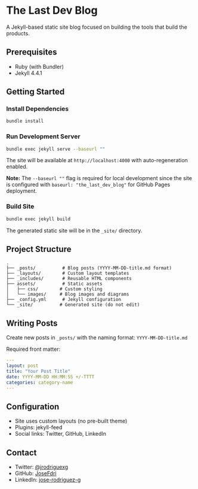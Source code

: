 # The Last Dev Blog

A Jekyll-based static site blog focused on building the tools that build the products.

## Prerequisites

- Ruby (with Bundler)
- Jekyll 4.4.1

## Getting Started

### Install Dependencies

```bash
bundle install
```

### Run Development Server

```bash
bundle exec jekyll serve --baseurl ""
```

The site will be available at `http://localhost:4000` with auto-regeneration enabled.

**Note:** The `--baseurl ""` flag is required for local development since the site is configured with `baseurl: "the_last_dev_blog"` for GitHub Pages deployment.

### Build Site

```bash
bundle exec jekyll build
```

The generated static site will be in the `_site/` directory.

## Project Structure

```
.
├── _posts/          # Blog posts (YYYY-MM-DD-title.md format)
├── _layouts/        # Custom layout templates
├── _includes/       # Reusable HTML components
├── assets/          # Static assets
│   ├── css/        # Custom styling
│   └── images/     # Blog images and diagrams
├── _config.yml      # Jekyll configuration
└── _site/          # Generated site (do not edit)
```

## Writing Posts

Create new posts in `_posts/` with the naming format: `YYYY-MM-DD-title.md`

Required front matter:
```yaml
---
layout: post
title: "Your Post Title"
date: YYYY-MM-DD HH:MM:SS +/-TTTT
categories: category-name
---
```

## Configuration

- Site uses custom layouts (no pre-built theme)
- Plugins: jekyll-feed
- Social links: Twitter, GitHub, LinkedIn

## Contact

- Twitter: [@jrodriguexg](https://twitter.com/jrodriguexg)
- GitHub: [JoseFdri](https://github.com/JoseFdri)
- LinkedIn: [jose-rodriguez-g](https://linkedin.com/in/jose-rodriguez-g)